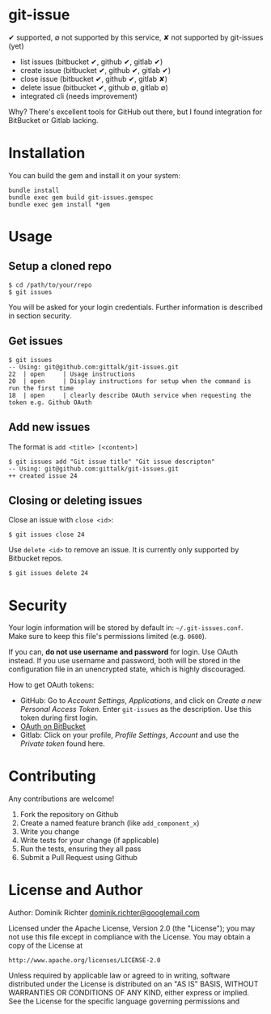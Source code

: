 # git-issue

✔ supported, ∅ not supported by this service, ✘ not supported by git-issues (yet)

* list issues (bitbucket ✔, github ✔, gitlab ✔)
* create issue (bitbucket ✔, github ✔, gitlab ✔)
* close issue (bitbucket ✔, github ✔, gitlab ✘)
* delete issue (bitbucket ✔, github ∅, gitlab ∅)
* integrated cli (needs improvement)

Why? There's excellent tools for GitHub out there, but I found integration for BitBucket or Gitlab lacking.

# Installation

You can build the gem and install it on your system:

    bundle install
    bundle exec gem build git-issues.gemspec
    bundle exec gem install *gem

# Usage

## Setup a cloned repo

    $ cd /path/to/your/repo
    $ git issues

You will be asked for your login credentials. Further information is described in section security.

## Get issues

    $ git issues
    -- Using: git@github.com:gittalk/git-issues.git
    22  | open     | Usage instructions
    20  | open     | Display instructions for setup when the command is run the first time
    18  | open     | clearly describe OAuth service when requesting the token e.g. Github OAuth

## Add new issues

The format is `add <title> [<content>]`

    $ git issues add "Git issue title" "Git issue descripton"
    -- Using: git@github.com:gittalk/git-issues.git
    ++ created issue 24

## Closing or deleting issues

Close an issue with `close <id>`:

    $ git issues close 24

Use `delete <id>` to remove an issue. It is currently only supported by Bitbucket repos.

    $ git issues delete 24

# Security

Your login information will be stored by default in: `~/.git-issues.conf`. Make sure to keep this file's permissions limited (e.g. `0600`).

If you can, **do not use username and password** for login. Use OAuth instead. If you use username and password, both will be stored in the configuration file in an unencrypted state, which is highly discouraged.

How to get OAuth tokens:

* GitHub: Go to _Account Settings_, _Applications_, and click on _Create a new Personal Access Token_. Enter `git-issues` as the description. Use this token during first login.
* [OAuth on BitBucket](https://confluence.atlassian.com/display/BITBUCKET/OAuth+on+Bitbucket)
* Gitlab: Click on your profile, _Profile Settings_, _Account_ and use the _Private token_ found here.


# Contributing

Any contributions are welcome!

1. Fork the repository on Github
2. Create a named feature branch (like `add_component_x`)
3. Write you change
4. Write tests for your change (if applicable)
5. Run the tests, ensuring they all pass
6. Submit a Pull Request using Github


# License and Author

Author: Dominik Richter <dominik.richter@googlemail.com>

Licensed under the Apache License, Version 2.0 (the "License");
you may not use this file except in compliance with the License.
You may obtain a copy of the License at

    http://www.apache.org/licenses/LICENSE-2.0

Unless required by applicable law or agreed to in writing, software
distributed under the License is distributed on an "AS IS" BASIS,
WITHOUT WARRANTIES OR CONDITIONS OF ANY KIND, either express or implied.
See the License for the specific language governing permissions and
